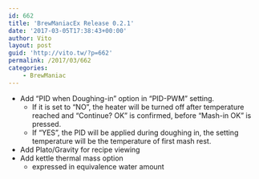 ```yaml
---
id: 662
title: 'BrewManiacEx Release 0.2.1'
date: '2017-03-05T17:38:43+00:00'
author: Vito
layout: post
guid: 'http://vito.tw/?p=662'
permalink: /2017/03/662
categories:
    - BrewManiac
---
```


- Add “PID when Doughing-in” option in “PID-PWM” setting. 
    - If it is set to “NO”, the heater will be turned off after temperature reached and “Continue? OK” is confirmed, before “Mash-in OK” is pressed.
    - If “YES”, the PID will be applied during doughing in, the setting temperature will be the temperature of first mash rest.
- Add Plato/Gravity for recipe viewing
- Add kettle thermal mass option 
    - expressed in equivalence water amount